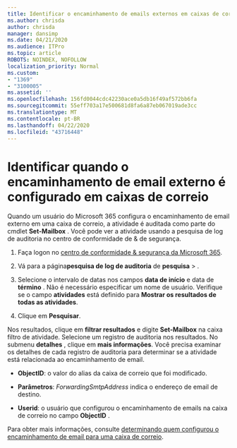 ```yaml
---
title: Identificar o encaminhamento de emails externos em caixas de correio em logs de auditoria
ms.author: chrisda
author: chrisda
manager: dansimp
ms.date: 04/21/2020
ms.audience: ITPro
ms.topic: article
ROBOTS: NOINDEX, NOFOLLOW
localization_priority: Normal
ms.custom:
- "1369"
- "3100005"
ms.assetid: ''
ms.openlocfilehash: 156fd0044cdc42230ace0a5db16f49af572bb6fa
ms.sourcegitcommit: 55eff703a17e500681d8fa6a87eb067019ade3cc
ms.translationtype: MT
ms.contentlocale: pt-BR
ms.lasthandoff: 04/22/2020
ms.locfileid: "43716448"
---
```

# <a name="identify-when-external-email-forwarding-is-configured-on-mailboxes"></a>Identificar quando o encaminhamento de email externo é configurado em caixas de correio

Quando um usuário do Microsoft 365 configura o encaminhamento de email externo em uma caixa de correio, a atividade é auditada como parte do cmdlet **Set-Mailbox** . Você pode ver a atividade usando a pesquisa de log de auditoria no centro de conformidade de & de segurança.

1. Faça logon no [centro de conformidade & segurança da Microsoft 365](https://protection.office.com/).

2. Vá para a página**pesquisa de log de auditoria** de **pesquisa** > .

3. Selecione o intervalo de datas nos campos **data de início** e data de **término** . Não é necessário especificar um nome de usuário. Verifique se o campo **atividades** está definido para **Mostrar os resultados de todas as atividades**.

4. Clique em **Pesquisar**.

Nos resultados, clique em **filtrar resultados** e digite **Set-Mailbox** na caixa filtro de atividade. Selecione um registro de auditoria nos resultados. No submenu **detalhes** , clique em **mais informações**. Você precisa examinar os detalhes de cada registro de auditoria para determinar se a atividade está relacionada ao encaminhamento de email.

- **ObjectID**: o valor do alias da caixa de correio que foi modificado.

- **Parâmetros**: _ForwardingSmtpAddress_ indica o endereço de email de destino.

- **Userid**: o usuário que configurou o encaminhamento de emails na caixa de correio no campo **ObjectID** .

Para obter mais informações, consulte [determinando quem configurou o encaminhamento de email para uma caixa de correio](https://docs.microsoft.com/office365/securitycompliance/auditing-troubleshooting-scenarios#determining-who-set-up-email-forwarding-for-a-mailbox).
